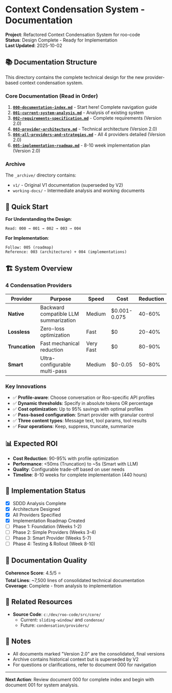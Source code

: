 # Context Condensation System - Documentation

**Project**: Refactored Context Condensation System for roo-code  
**Status**: Design Complete - Ready for Implementation  
**Last Updated**: 2025-10-02

## 📚 Documentation Structure

This directory contains the complete technical design for the new provider-based context condensation system.

### Core Documentation (Read in Order)

1. **[`000-documentation-index.md`](000-documentation-index.md)** - Start here! Complete navigation guide
2. **[`001-current-system-analysis.md`](001-current-system-analysis.md)** - Analysis of existing system
3. **[`002-requirements-specification.md`](002-requirements-specification.md)** - Complete requirements (Version 2.0)
4. **[`003-provider-architecture.md`](003-provider-architecture.md)** - Technical architecture (Version 2.0)
5. **[`004-all-providers-and-strategies.md`](004-all-providers-and-strategies.md)** - All 4 providers detailed (Version 2.0)
6. **[`005-implementation-roadmap.md`](005-implementation-roadmap.md)** - 8-10 week implementation plan (Version 2.0)

### Archive

The `_archive/` directory contains:
- `v1/` - Original V1 documentation (superseded by V2)
- `working-docs/` - Intermediate analysis and working documents

## 🎯 Quick Start

**For Understanding the Design**:
```
Read: 000 → 001 → 002 → 003 → 004
```

**For Implementation**:
```
Follow: 005 (roadmap)
Reference: 003 (architecture) + 004 (implementations)
```

## 🏗️ System Overview

### 4 Condensation Providers

| Provider | Purpose | Speed | Cost | Reduction |
|----------|---------|-------|------|-----------|
| **Native** | Backward compatible LLM summarization | Medium | $0.001-0.075 | 40-60% |
| **Lossless** | Zero-loss optimization | Fast | $0 | 20-40% |
| **Truncation** | Fast mechanical reduction | Very Fast | $0 | 80-90% |
| **Smart** | Ultra-configurable multi-pass | Medium | $0-0.05 | 50-80% |

### Key Innovations

- ✅ **Profile-aware**: Choose conversation or Roo-specific API profiles
- ✅ **Dynamic thresholds**: Specify in absolute tokens OR percentage
- ✅ **Cost optimization**: Up to 95% savings with optimal profiles
- ✅ **Pass-based configuration**: Smart provider with granular control
- ✅ **Three content types**: Message text, tool params, tool results
- ✅ **Four operations**: Keep, suppress, truncate, summarize

## 📊 Expected ROI

- **Cost Reduction**: 90-95% with profile optimization
- **Performance**: <50ms (Truncation) to ~5s (Smart with LLM)
- **Quality**: Configurable trade-off based on user needs
- **Timeline**: 8-10 weeks for complete implementation (440 hours)

## 🚀 Implementation Status

- [x] SDDD Analysis Complete
- [x] Architecture Designed
- [x] All Providers Specified
- [x] Implementation Roadmap Created
- [ ] Phase 1: Foundation (Weeks 1-2)
- [ ] Phase 2: Simple Providers (Weeks 3-4)
- [ ] Phase 3: Smart Provider (Weeks 5-7)
- [ ] Phase 4: Testing & Rollout (Week 8-10)

## 📖 Documentation Quality

**Coherence Score**: 4.5/5 ⭐  
**Total Lines**: ~7,500 lines of consolidated technical documentation  
**Coverage**: Complete - from analysis to implementation

## 🔗 Related Resources

- **Source Code**: `c:/dev/roo-code/src/core/`
  - Current: `sliding-window/` and `condense/`
  - Future: `condensation/providers/`

## 📝 Notes

- All documents marked "Version 2.0" are the consolidated, final versions
- Archive contains historical context but is superseded by V2
- For questions or clarifications, refer to document 000 for navigation

---

**Next Action**: Review document 000 for complete index and begin with document 001 for system analysis.